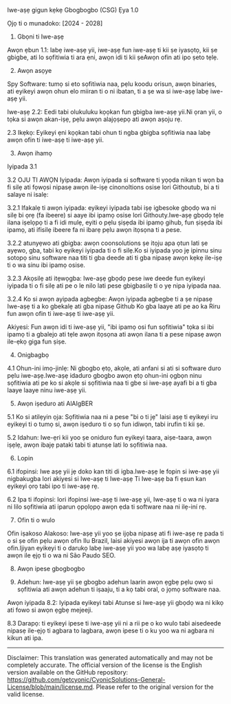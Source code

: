 Iwe-aṣẹ gigun kẹkẹ Gbogbogbo (CSG)
Ẹya 1.0

Ọjọ ti o munadoko: [2024 - 2028]

1. Gbọni ti Iwe-aṣẹ

Awọn ẹbun 1.1: labẹ iwe-aṣẹ yii, iwe-aṣẹ fun iwe-aṣẹ ti kii ṣe iyasọtọ, kii ṣe gbigbe, ati lo sọfitiwia ti ara ẹni, awọn idi ti kii ṣeAwọn ofin ati ipo ṣeto tẹlẹ.

2. Awọn asọye

Spy Software: tumọ si eto sọfitiwia naa, pẹlu koodu orisun, awọn binaries, ati eyikeyi awọn ohun elo miiran ti o ni ibatan, ti a ṣe wa si iwe-aṣẹ labẹ iwe-aṣẹ yii.

Iwe-aṣẹ 2.2: Eedi tabi olukuluku kọọkan fun gbigba iwe-aṣẹ yii.Ni ọran yii, o tọka si awọn akan-iṣẹ, pẹlu awọn alajọṣepọ ati awọn aṣoju rẹ.

2.3 Ikẹkọ: Eyikeyi ẹni kọọkan tabi ohun ti ngba gbigba sọfitiwia naa labẹ awọn ofin ti iwe-aṣẹ ti iwe-aṣẹ yii.

3. Awọn ihamọ

Iyipada 3.1

3.2 OJU TI AWỌN Iyipada: Awọn iyipada si software ti yọọda nikan ti wọn ba fi silẹ ati fọwọsi nipasẹ awọn ile-iṣẹ cinonoltions osise lori Githoutub, bi a ti salaye ni isalẹ:

3.2.1 Ifakalẹ ti awọn iyipada: eyikeyi iyipada tabi iṣẹ igbesoke gbọdọ wa ni silẹ bi ọrẹ (fa ibeere) si aaye ibi ipamọ osise lori Githouty.Iwe-aṣẹ gbọdọ tẹle ilana iṣelọpọ ti a fi idi mulẹ, eyiti o pẹlu ṣiṣẹda ibi ipamọ gihub, fun ṣiṣẹda ibi ipamọ, ati ifisilẹ ibeere fa ni ibarẹ pẹlu awọn itọsọna ti a pese.

3.2.2 atunyẹwo ati gbigba: awọn coonsolutions ṣe itọju apa ọtun lati ṣe ayẹwo, gba, tabi kọ eyikeyi iyipada ti o fi silẹ.Ko si iyipada yoo jẹ ipinnu sinu sotopọ sinu software naa titi ti gba deede ati ti gba nipasẹ awọn kẹkẹ ile-iṣẹ ti o wa sinu ibi ipamọ osise.

3.2.3 Akọsilẹ ati itẹwọgba: Iwe-aṣẹ gbọdọ pese iwe deede fun eyikeyi iyipada ti o fi silẹ ati pe o le nilo lati pese gbigbasilẹ ti o yẹ nipa iyipada naa.

3.2.4 Ko si awọn ayipada agbegbe: Awọn iyipada agbegbe ti a ṣe nipasẹ Iwe-aṣẹ ti a ko gbekalẹ ati gba nipasẹ Github Ko gba laaye ati pe ao ka Riru fun awọn ofin ti iwe-aṣẹ ti iwe-aṣẹ yii.

Akiyesi: Fun awọn idi ti iwe-aṣẹ yii, "ibi ipamọ osi fun sọfitiwia" tọka si ibi ipamọ ti a gbalejo ati tẹle awọn itọsọna ati awọn ilana ti a pese nipasẹ awọn ile-ẹkọ giga fun ṣiṣe.

4. Onigbagbọ

4.1 Ohun-ini imọ-jinlẹ: Ni gbogbo ẹtọ, akọle, ati anfani si ati si software duro pẹlu iwe-aṣẹ.Iwe-aṣẹ idaduro gbogbo awọn ẹtọ ohun-ini ọgbọn ninu sọfitiwia ati pe ko si akọle si sọfitiwia naa ti gbe si iwe-aṣẹ ayafi bi a ti gba laaye laaye ninu iwe-aṣẹ yii.

5. Awọn iṣeduro ati AlAIgBER

5.1 Ko si atilẹyin ọja: Sọfitiwia naa ni a pese "bi o ti jẹ" laisi aṣẹ ti eyikeyi iru eyikeyi ti o tumọ si, awọn iṣeduro ti o sọ fun idiwọn, tabi irufin ti kii ṣe.

5.2 Idahun: Iwe-ẹri kii yoo ṣe oniduro fun eyikeyi taara, aiṣe-taara, awọn iṣẹlẹ, awọn ibajẹ pataki tabi ti atunṣe lati lo sọfitiwia naa.

6. Lopin

6.1 ifopinsi: Iwe aṣẹ yii jẹ doko kan titi di igba.Iwe-aṣẹ le fopin si iwe-aṣẹ yii nigbakugba lori akiyesi si Iwe-aṣẹ ti Iwe-aṣẹ Ti Iwe-aṣẹ ba fi ẹsun kan eyikeyi ọrọ tabi ipo ti iwe-aṣẹ rẹ.

6.2 Ipa ti ifopinsi: lori ifopinsi iwe-aṣẹ ti iwe-aṣẹ yii, Iwe-aṣẹ ti o wa ni iyara ni lilo sọfitiwia ati iparun ọpọlọpọ awọn ẹda ti software naa ni ilẹ-iní rẹ.

7. Ofin ti o wulo

Ofin iṣakoso Alakoso: Iwe-aṣẹ yii yoo ṣe ijọba nipasẹ ati fi iwe-aṣẹ rẹ pada ti o si ṣe ofin pẹlu awọn ofin Ilu Brazil, laisi akiyesi awọn ija ti awọn ofin awọn ofin.Ijiyan eyikeyi ti o darukọ labẹ iwe-aṣẹ yii yoo wa labẹ aṣẹ iyasọtọ ti awọn ile ẹjọ ti o wa ni São Paudo SEO.

8. Awọn ipese gbogbogbo

8. Adehun: Iwe-aṣẹ yii ṣe gbogbo adehun laarin awọn ẹgbẹ pẹlu ọwọ si sọfitiwia ati awọn adehun ti iṣaaju, ti a kọ tabi oral, o jọmọ software naa.

Awọn iyipada 8.2: Iyipada eyikeyi tabi Atunse si Iwe-aṣẹ yii gbọdọ wa ni kikọ ati fowo si awọn ẹgbẹ mejeeji.

8.3 Darapọ: ti eyikeyi ipese ti iwe-aṣẹ yii ni a rii pe o ko wulo tabi aisedeede nipasẹ ile-ẹjọ ti agbara to lagbara, awọn ipese ti o ku yoo wa ni agbara ni kikun ati ipa.

---
Disclaimer: This translation was generated automatically and may not be completely accurate. The official version of the license is the English version available on the GitHub repository: https://github.com/getcyonic/CyonicSolutions-General-License/blob/main/license.md. Please refer to the original version for the valid license.